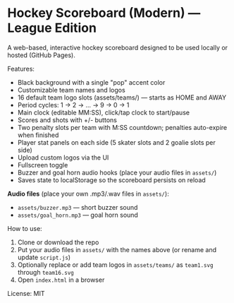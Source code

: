# Hockey Scoreboard (Modern) — League Edition


A web-based, interactive hockey scoreboard designed to be used locally or hosted (GitHub Pages).


Features:
- Black background with a single "pop" accent color
- Customizable team names and logos
- 16 default team logo slots (assets/teams/) — starts as HOME and AWAY
- Period cycles: 1 → 2 → ... → 9 → 0 → 1
- Main clock (editable MM:SS), click/tap clock to start/pause
- Scores and shots with +/- buttons
- Two penalty slots per team with M:SS countdown; penalties auto-expire when finished
- Player stat panels on each side (5 skater slots and 2 goalie slots per side)
- Upload custom logos via the UI
- Fullscreen toggle
- Buzzer and goal horn audio hooks (place your audio files in `assets/`)
- Saves state to localStorage so the scoreboard persists on reload


**Audio files** (place your own .mp3/.wav files in `assets/`):
- `assets/buzzer.mp3` — short buzzer sound
- `assets/goal_horn.mp3` — goal horn sound


How to use:
1. Clone or download the repo
2. Put your audio files in `assets/` with the names above (or rename and update `script.js`)
3. Optionally replace or add team logos in `assets/teams/` as `team1.svg` through `team16.svg`
4. Open `index.html` in a browser


License: MIT
